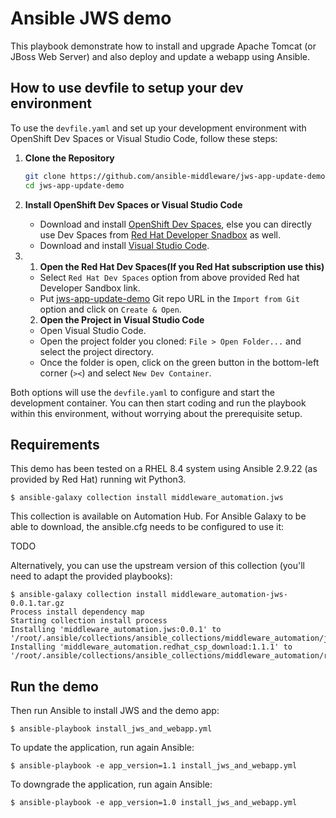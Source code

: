 # Ansible JWS demo

This playbook demonstrate how to install and upgrade Apache Tomcat (or JBoss Web Server) and also deploy and update a webapp using Ansible.

## How to use devfile to setup your dev environment

To use the `devfile.yaml` and set up your development environment with OpenShift Dev Spaces or Visual Studio Code, follow these steps:

1. **Clone the Repository**

    ```sh
    git clone https://github.com/ansible-middleware/jws-app-update-demo.git
    cd jws-app-update-demo
    ```
2. **Install OpenShift Dev Spaces or Visual Studio Code**

    - Download and install [OpenShift Dev Spaces](https://access.redhat.com/products/red-hat-openshift-dev-spaces), else you can directly use Dev Spaces from [Red Hat Developer Snadbox](https://console.redhat.com/openshift/sandbox) as well.
    - Download and install [Visual Studio Code](https://code.visualstudio.com/).

3. 1. **Open the Red Hat Dev Spaces(If you Red Hat subscription use this)**

    - Select `Red Hat Dev Spaces` option from above provided Red hat Developer Sandbox link.
    - Put [jws-app-update-demo](https://github.com/ansible-middleware/jws-app-update-demo.git) Git repo URL in the `Import from Git` option and click on `Create & Open`.

    2. **Open the Project in Visual Studio Code**

    - Open Visual Studio Code.
    - Open the project folder you cloned: `File > Open Folder...` and select the project directory.
    - Once the folder is open, click on the green button in the bottom-left corner (`><`) and select `New Dev Container`.

Both options will use the `devfile.yaml` to configure and start the development container. You can then start coding and run the playbook within this environment, without worrying about the prerequisite setup.

## Requirements

This demo has been tested on a RHEL 8.4 system using Ansible 2.9.22 (as provided by Red Hat) running wit Python3.

    $ ansible-galaxy collection install middleware_automation.jws

This collection is available on Automation Hub. For Ansible Galaxy to be able to download, the ansible.cfg needs to be configured to use it:

TODO

Alternatively, you can use the upstream version of this collection (you'll need to adapt the provided playbooks):

    $ ansible-galaxy collection install middleware_automation-jws-0.0.1.tar.gz
    Process install dependency map
    Starting collection install process
    Installing 'middleware_automation.jws:0.0.1' to '/root/.ansible/collections/ansible_collections/middleware_automation/jws'
    Installing 'middleware_automation.redhat_csp_download:1.1.1' to '/root/.ansible/collections/ansible_collections/middleware_automation/redhat_csp_download

## Run the demo

Then run Ansible to install JWS and the demo app:

    $ ansible-playbook install_jws_and_webapp.yml

To update the application, run again Ansible:

    $ ansible-playbook -e app_version=1.1 install_jws_and_webapp.yml

To downgrade the application, run again Ansible:

    $ ansible-playbook -e app_version=1.0 install_jws_and_webapp.yml
